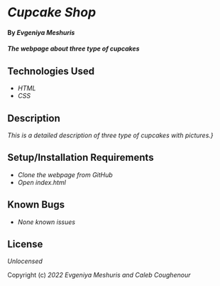 # _Cupcake Shop_

#### By _**Evgeniya Meshuris**_

#### _The webpage about three type of cupcakes_

## Technologies Used

* _HTML_
* _CSS_

## Description

_This is a detailed description of three type of cupcakes with pictures.}_

## Setup/Installation Requirements

* _Clone the webpage from GitHub_
* _Open index.html_


## Known Bugs

* _None known issues_


## License

_Unlocensed_

Copyright (c) _2022_ _Evgeniya Meshuris and Caleb Coughenour_
